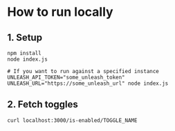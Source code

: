# How to run locally

## 1. Setup

```
npm install
node index.js

# If you want to run against a specified instance
UNLEASH_API_TOKEN="some_unleash_token" UNLEASH_URL="https://some_unleash_url" node index.js
```

## 2. Fetch toggles

```
curl localhost:3000/is-enabled/TOGGLE_NAME
```
